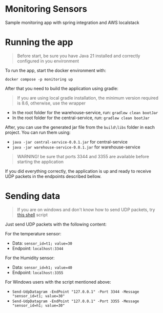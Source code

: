 # Monitoring Sensors

Sample monitoring app with spring integration and AWS localstack

# Running the app

> Before start, be sure you have Java 21 installed and correctly configured in you environment

To run the app, start the docker environment with:

```shell
docker compose -p monitoring up
```

After that you need to build the application using gradle:

> If you are using local gradle installation, the minimum version required is 8.6, otherwise, use the wrapper

- In the root folder for the warehouse-service, run: `gradlew clean bootJar`
- In the root folder for the central-service, run: `gradlew clean bootJar`

After, you can use the generated jar file from the `build\libs` folder in each project. You can run them using:

- `java -jar central-service-0.0.1.jar` for central-service
- `java -jar warehouse-service-0.0.1.jar` for warehouse-service

> WARNING! be sure that ports 3344 and 3355 are available before starting the application

If you did everything correctly, the application is up and ready to receive UDP packets in the endpoints described bellow.

# Sending data

> If you are on windows and don't know how to send UDP packets, try [this shell](https://gist.github.com/PeteGoo/21a5ab7636786670e47c) script

Just send UDP packets with the following content:

For the temperature sensor:
- Data: `sensor_id=t1; value=30`
- Endpoint: `localhost:3344`
  
For the Humidity sensor:
- Data: `sensor_id=h1; value=40`
- Endpoint: `localhost:3355`

For Windows users with the script mentioned above:
- `Send-UdpDatagram -EndPoint "127.0.0.1" -Port 3344 -Message "sensor_id=t1; value=30"`
- `Send-UdpDatagram -EndPoint "127.0.0.1" -Port 3355 -Message "sensor_id=h1; value=30"`
